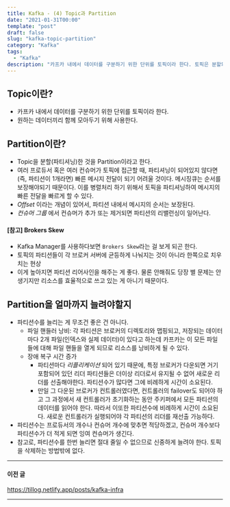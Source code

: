 ```yaml
---
title: Kafka - (4) Topic과 Partition
date: "2021-01-31T00:00"
template: "post"
draft: false
slug: "kafka-topic-partition"
category: "Kafka"
tags:
  - "Kafka"
description: "카프카 내에서 데이터를 구분하기 위한 단위를 토픽이라 한다. 토픽은 분할되어 Partition이라는 형태로 여러 브로커에 분산 저장된다."
---
```


## Topic이란?
- 카프카 내에서 데이터를 구분하기 위한 단위를 토픽이라 한다.
- 원하는 데이터끼리 함께 모아두기 위해 사용한다.

## Partition이란?
- Topic을 분할(파티셔닝)한 것을 Partition이라고 한다.
- 여러 프로듀서 혹은 여러 컨슈머가 토픽에 접근할 때, 파티셔닝이 되어있지 않다면(즉, 파티션이 1개라면) 빠른 메시지 전달이 되기 어려울 것이다. 메시징큐는 순서를 보장해야되기 때문이다. 이를 병렬처리 하기 위해서 토픽을 파티셔닝하여 메시지의 빠른 전달을 빠르게 할 수 있다.
- _Offset_ 이라는 개념이 있어서, 파티션 내에서 메시지의 순서는 보장된다.
- _컨슈머 그룹_ 에서 컨슈머가 추가 또는 제거되면 파티션의 리밸런싱이 일어난다.

#### [참고] Brokers Skew
- Kafka Manager를 사용하다보면 `Brokers Skew`라는 걸 보게 되곤 한다.
- 토픽의 파티션들이 각 브로커 서버에 균등하게 나눠지는 것이 아니라 한쪽으로 치우치는 현상
- 이게 높아지면 파티션 리어사인을 해주는 게 좋다. 물론 안해줘도 당장 별 문제는 안생기지만 리소스를 효율적으로 쓰고 있는 게 아니기 때문이다.

## Partition을 얼마까지 늘려야할지
- 파티션수를 늘리는 게 무조건 좋은 건 아니다.
  - 파일 핸들러 낭비: 각 파티션은 브로커의 디렉토리와 맵핑되고, 저장되는 데이터마다 2개 파일(인덱스와 실제 데이터)이 있다고 하는데 카프카는 이 모든 파일들에 대해 파일 핸들을 열게 되므로 리소스를 낭비하게 될 수 있다.
  - 장애 복구 시간 증가
    * 파티션마다 _리플리케이션_ 되어 있기 때문에, 특정 브로커가 다운되면 거기 포함되어 있던 리더 파티션들은 더이상 리더로서 유지될 수 없어 새로운 리더를 선출해야한다. 파티션수가 많다면 그에 비례하게 시간이 소요된다.
    * 만일 그 다운된 브로커가 컨트롤러였다면, 컨트롤러의 failover도 되어야 하고 그 과정에서 새 컨트롤러가 초기화하는 동안 주키퍼에서 모든 파티션의 데이터를 읽어야 한다. 따라서 이또한 파티션수에 비례하게 시간이 소요된다. 새로운 컨트롤러가 실행되어야 각 파티션의 리더를 재선출 가능하다.
- 파티션수는 프로듀서의 개수나 컨슈머 개수에 맞추면 적당하겠고, 컨슈머 개수보다 파티션수가 더 적게 되면 잉여 컨슈머가 생긴다.
- 참고로, 파티션수를 한번 늘리면 절대 줄일 수 없으므로 신중하게 늘려야 한다. 토픽을 삭제하는 방법밖에 없다.

---

#### 이전 글
https://tillog.netlify.app/posts/kafka-infra

---
  